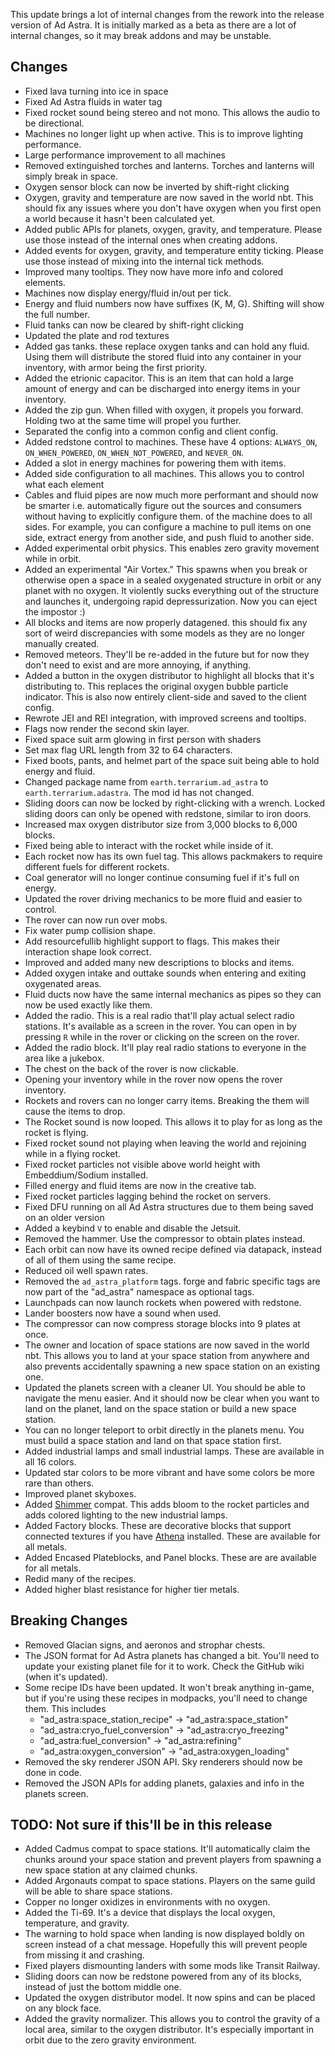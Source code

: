 This update brings a lot of internal changes from the rework into the release version of Ad Astra.
It is initially marked as a beta as there are a lot of internal changes, so it may break addons and
may be unstable.

## Changes
- Fixed lava turning into ice in space
- Fixed Ad Astra fluids in water tag
- Fixed rocket sound being stereo and not mono. This allows the audio to be directional.
- Machines no longer light up when active. This is to improve lighting performance.
- Large performance improvement to all machines
- Removed extinguished torches and lanterns. Torches and lanterns will simply break in space.
- Oxygen sensor block can now be inverted by shift-right clicking
- Oxygen, gravity and temperature are now saved in the world nbt. This should fix any issues where you don't have
  oxygen when you first open a world because it hasn't been calculated yet.
- Added public APIs for planets, oxygen, gravity, and temperature. Please use those instead of the internal ones
  when creating addons.
- Added events for oxygen, gravity, and temperature entity ticking. Please use those instead of mixing into the internal
tick methods.
- Improved many tooltips. They now have more info and colored elements.
- Machines now display energy/fluid in/out per tick.
- Energy and fluid numbers now have suffixes (K, M, G). Shifting will show the full number.
- Fluid tanks can now be cleared by shift-right clicking
- Updated the plate and rod textures
- Added gas tanks. these replace oxygen tanks and can hold any fluid. Using them will distribute the
  stored fluid into any container in your inventory, with armor being the first priority.
- Added the etrionic capacitor. This is an item that can hold a large amount of energy and can be discharged
into energy items in your inventory.
- Added the zip gun. When filled with oxygen, it propels you forward. Holding two at the same time will propel you
  further.
- Separated the config into a common config and client config.
- Added redstone control to machines. These have 4 options: `ALWAYS_ON`, `ON_WHEN_POWERED`,
  `ON_WHEN_NOT_POWERED`, and `NEVER_ON`.
- Added a slot in energy machines for powering them with items.
- Added side configuration to all machines. This allows you to control what each element
- Cables and fluid pipes are now much more performant and should now be smarter i.e. automatically
  figure out the sources and consumers without having to explicitly configure them.
of the machine does to all sides. For example, you can configure a machine to pull items on
one side, extract energy from another side, and push fluid to another side.
- Added experimental orbit physics. This enables zero gravity movement while in orbit.
- Added an experimental "Air Vortex." This spawns when you break or otherwise open a space in
a sealed oxygenated structure in orbit or any planet with no oxygen. It violently sucks
everything out of the structure and launches it, undergoing rapid depressurization.
Now you can eject the impostor :)
- All blocks and items are now properly datagened. this should fix any sort of weird discrepancies
with some models as they are no longer manually created.
- Removed meteors. They'll be re-added in the future but for now they don't need to exist and are more annoying, if anything.
- Added a button in the oxygen distributor to highlight all blocks that it's distributing to.
This replaces the original oxygen bubble particle indicator. This is also now entirely
client-side and saved to the client config.
- Rewrote JEI and REI integration, with improved screens and tooltips.
- Flags now render the second skin layer.
- Fixed space suit arm glowing in first person with shaders
- Set max flag URL length from 32 to 64 characters.
- Fixed boots, pants, and helmet part of the space suit being able to hold energy and fluid.
- Changed package name from `earth.terrarium.ad_astra` to `earth.terrarium.adastra`. The mod id has not changed.
- Sliding doors can now be locked by right-clicking with a wrench. Locked sliding doors
can only be opened with redstone, similar to iron doors.
- Increased max oxygen distributor size from 3,000 blocks to 6,000 blocks.
- Fixed being able to interact with the rocket while inside of it.
- Each rocket now has its own fuel tag. This allows packmakers to require different fuels for different rockets.
- Coal generator will no longer continue consuming fuel if it's full on energy.
- Updated the rover driving mechanics to be more fluid and easier to control.
- The rover can now run over mobs.
- Fix water pump collision shape.
- Add resourcefullib highlight support to flags. This makes their interaction shape look correct.
- Improved and added many new descriptions to blocks and items.
- Added oxygen intake and outtake sounds when entering and exiting oxygenated areas.
- Fluid ducts now have the same internal mechanics as pipes so they can now be used exactly like them.
- Added the radio. This is a real radio that'll play actual select radio stations. It's available as a
screen in the rover. You can open in by pressing `R` while in the rover or clicking on the screen on the rover.
- Added the radio block. It'll play real radio stations to everyone in the area like a jukebox.
- The chest on the back of the rover is now clickable.
- Opening your inventory while in the rover now opens the rover inventory.
- Rockets and rovers can no longer carry items. Breaking the them will cause the items to drop.
- The Rocket sound is now looped. This allows it to play for as long as the rocket is flying.
- Fixed rocket sound not playing when leaving the world and rejoining while in a flying rocket.
- Fixed rocket particles not visible above world height with Embeddium/Sodium installed.
- Filled energy and fluid items are now in the creative tab.
- Fixed rocket particles lagging behind the rocket on servers.
- Fixed DFU running on all Ad Astra structures due to them being saved on an older version
- Added a keybind `V` to enable and disable the Jetsuit.
- Removed the hammer. Use the compressor to obtain plates instead.
- Each orbit can now have its owned recipe defined via datapack, instead of all of them using the same recipe.
- Reduced oil well spawn rates.
- Removed the `ad_astra_platform` tags. forge and fabric specific tags are now part of the "ad_astra" namespace as optional tags.
- Launchpads can now launch rockets when powered with redstone.
- Lander boosters now have a sound when used.
- The compressor can now compress storage blocks into 9 plates at once.
- The owner and location of space stations are now saved in the world nbt. This allows
you to land at your space station from anywhere and also prevents accidentally spawning
a new space station on an existing one.
- Updated the planets screen with a cleaner UI. You should be able to navigate the menu easier. And it 
should now be clear when you want to land on the planet, land on the space station or build a new space station.
- You can no longer teleport to orbit directly in the planets menu.
You must build a space station and land on that space station first.
- Added industrial lamps and small industrial lamps. These are available in all 16 colors.
- Updated star colors to be more vibrant and have some colors be more rare than others.
- Improved planet skyboxes.
- Added [Shimmer](https://modrinth.com/mod/shimmer!) compat. This adds bloom to the rocket particles and adds colored lighting to the new industrial lamps.
- Added Factory blocks. These are decorative blocks that support connected textures if you have [Athena](https://modrinth.com/mod/athena-ctm) installed.
These are available for all metals.
- Added Encased Plateblocks, and Panel blocks. These are are available for all metals.
- Redid many of the recipes.
- Added higher blast resistance for higher tier metals.

## Breaking Changes
- Removed Glacian signs, and aeronos and strophar chests.
- The JSON format for Ad Astra planets has changed a bit. You'll need
to update your existing planet file for it to work. Check the GitHub wiki (when it's updated).
- Some recipe IDs have been updated. It won't break anything in-game, but 
if you're using these recipes in modpacks, you'll need to change them. This includes 
  - "ad_astra:space_station_recipe" -> "ad_astra:space_station"
  - "ad_astra:cryo_fuel_conversion" -> "ad_astra:cryo_freezing"
  - "ad_astra:fuel_conversion" -> "ad_astra:refining"
  - "ad_astra:oxygen_conversion" -> "ad_astra:oxygen_loading"
- Removed the sky renderer JSON API. Sky renderers should now be done in code.
- Removed the JSON APIs for adding planets, galaxies and info in the planets screen.

## TODO: Not sure if this'll be in this release

- Added Cadmus compat to space stations. It'll automatically claim the chunks around your space station
and prevent players from spawning a new space station at any claimed chunks. 
- Added Argonauts compat to space stations. Players on the same guild will be
able to share space stations.
- Copper no longer oxidizes in environments with no oxygen.
- Added the Ti-69. It's a device that displays the local oxygen, temperature, and gravity.
- The warning to hold space when landing is now displayed boldly on screen instead of a chat message.
Hopefully this will prevent people from missing it and crashing.
- Fixed players dismounting landers with some mods like Transit Railway.
- Sliding doors can now be redstone powered from any of its blocks, instead of just the bottom middle one.
- Updated the oxygen distributor model. It now spins and can be placed on any block face.
- Added the gravity normalizer. This allows you to control the gravity of a local area, similar
to the oxygen distributor. It's especially important in orbit due to the zero gravity environment.
